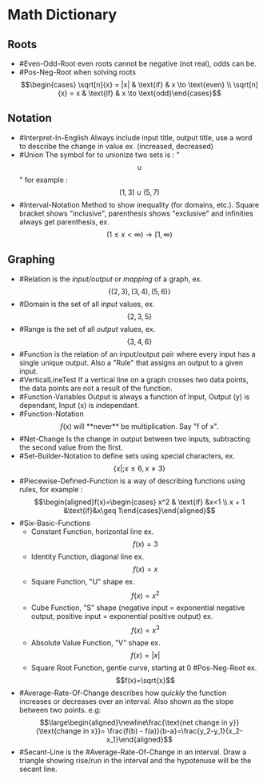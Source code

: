 # Math Dictionary
## Roots
* #Even-Odd-Root even roots cannot be negative (not real), odds can be.
* #Pos-Neg-Root when solving roots 
$$\begin{cases} \sqrt[n]{x} = |x| & \text{if} & x \to \text{even} \\ \sqrt[n]{x} = x & \text{if} & x \to \text{odd}\end{cases}$$

## Notation
* #Interpret-In-English Always include input title, output title, use a word to describe the change in value ex. (increased, decreased)
* #Union The symbol for to unionize two sets is : 
"$$\cup$$"
for example : 
$$(1,3)\cup(5,7)$$ 
* #Interval-Notation Method to show inequality (for domains, etc.). Square bracket shows "inclusive", parenthesis shows "exclusive" and infinities always get parenthesis, ex.
$$(1\leq x\lt \infty)\to[1, \infty)$$ 

## Graphing
* #Relation is the *input/output* or *mapping* of a graph, ex. 
$$\{(2,3), (3, 4), (5,6)\}$$  
* #Domain is the set of all *input* values, ex. 
$$\{2, 3, 5\}$$  
* #Range is the set of all *output* values, ex. 
$$\{3, 4, 6\}$$  
* #Function is the relation of an input/output pair where every input has a single unique output. Also a "Rule" that assigns an output to a given input.
* #VerticalLineTest If a vertical line on a graph crosses two data points, the data points are not a result of the function.
* #Function-Variables Output is always a function of Input, Output (y) is dependant, Input (x) is *in*dependant.
* #Function-Notation 
$$f(x) \; \text{will **never** be multiplication. Say "f of x".}$$
* #Net-Change Is the change in output between two inputs, subtracting the second value from the first.
* #Set-Builder-Notation to define sets using special characters, ex. 
$$\{x|;x \leq 6,x\neq3\}$$  
* #Piecewise-Defined-Function is a way of describing functions using rules, for example :  
$$\begin{aligned}f(x)=\begin{cases} x^2 & \text{if} &x<1 \\ x + 1 &\text{if}&x\geq 1\end{cases}\end{aligned}$$
* #Six-Basic-Functions
    * Constant Function, horizontal line ex. 
    $$f(x) = 3$$  
    * Identity Function, diagonal line ex. 
    $$f(x)=x$$  
    * Square Function, "U" shape ex. 
    $$f(x)=x^2$$  
    * Cube Function, "S" shape (negative input = exponential negative output, positive input = exponential positive output) ex. $$f(x)=x^3$$  
    * Absolute Value Function, "V" shape ex. 
    $$f(x)=|x|$$  
    * Square Root Function, gentle curve, starting at 0 #Pos-Neg-Root ex. 
    $$f(x)=\sqrt{x}$$  
* #Average-Rate-Of-Change describes how *quickly* the function increases or decreases over an interval. Also shown as the slope between two points. e.g: 
$$\large\begin{aligned}\newline\frac{\text{net change in y}}{\text{change in x}}= \frac{f(b) - f(a)}{b-a}=\frac{y_2-y_1}{x_2-x_1}\end{aligned}$$
* #Secant-Line is the #Average-Rate-Of-Change in an interval. Draw a triangle showing rise/run in the interval and the hypotenuse will be the secant line.
